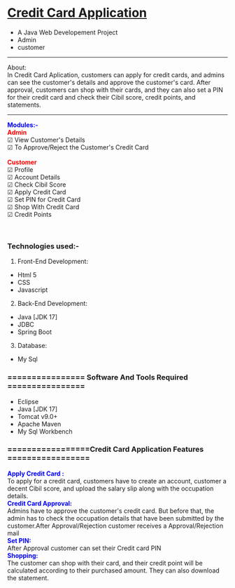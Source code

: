 # <a href="" target="_blank">Credit Card Application</a> 
- A Java Web Developement Project
- Admin
- customer


<hr>
<bold>About:</bold><br>
 In Credit Card Aplication, customers can apply for credit cards, and admins can see the customer's details and approve the customer's card. After approval, customers can shop with their cards, and they can also set a PIN for their credit card and check their Cibil score, credit points, and statements.
<hr>

<span style="color:blue">**Modules:-**</span><br>
<span style="color:red">**Admin**</span><br>
<span>&#9745;</span> View Customer's Details<br>
<span>&#9745;</span> To Approve/Reject the Customer's Credit Card<br>
<br>
<span style="color:red">**Customer**</span><br>
<span>&#9745;</span> Profile<br>
<span>&#9745;</span> Account Details<br>
<span>&#9745;</span> Check Cibil Score<br>
<span>&#9745;</span> Apply Credit Card<br>
<span>&#9745;</span> Set PIN for Credit Card<br>
<span>&#9745;</span> Shop With Credit Card<br>
<span>&#9745;</span> Credit Points<br>


<br>




### Technologies used:-
1. Front-End Development:
- Html 5
- CSS
- Javascript

2. Back-End Development:
- Java [JDK 17]
- JDBC
- Spring Boot

3. Database:
- My Sql

### ================ Software And Tools Required ================
- Eclipse
- Java [JDK 17]
- Tomcat v9.0+
- Apache Maven
- My Sql Workbench


### =================Credit Card Application Features  =================
<span style="color:blue">**Apply Credit Card :**</span><br>
     To apply for a credit card, customers have to create an account, customer a decent Cibil score, and upload the salary slip along with the occupation details.<br>
<span style="color:blue">**Credit Card Approval:**</span><br>
     Admins have to approve the customer's credit card. But before that, the admin has to check the occupation details that have been submitted by the customer.After Approval/Rejection customer receives a Approval/Rejection mail<br>
<span style="color:blue">**Set PIN:**</span><br>
    After Approval customer can set their Credit card PIN<br>
<span style="color:blue">**Shopping:**</span><br>
   The customer can shop with their card, and their credit point will be calculated according to their purchased amount. They can also download the statement.



